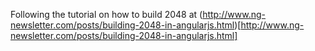 Following the tutorial on how to build 2048 at (http://www.ng-newsletter.com/posts/building-2048-in-angularjs.html)[http://www.ng-newsletter.com/posts/building-2048-in-angularjs.html]